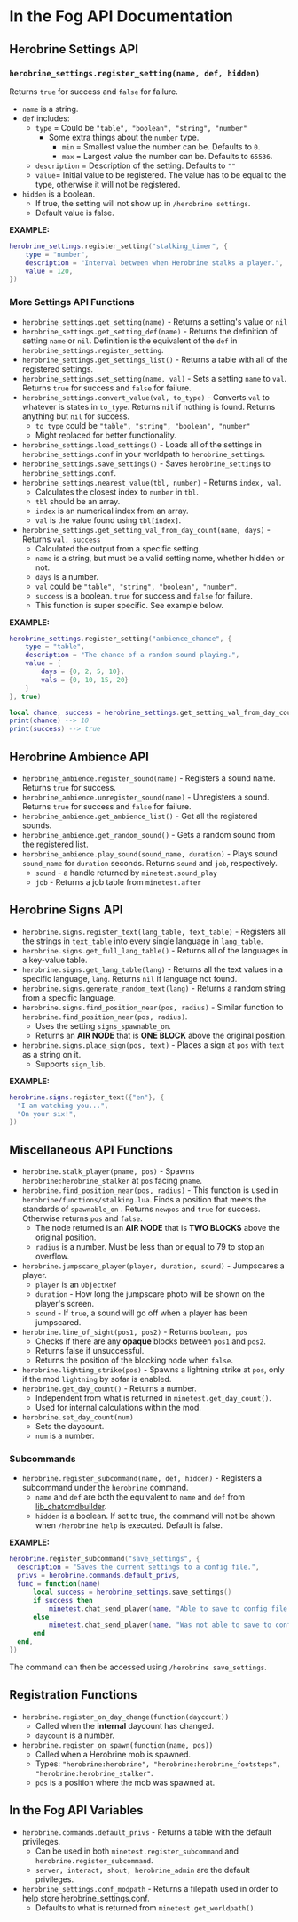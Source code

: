 # In the Fog API Documentation

## Herobrine Settings API

### `herobrine_settings.register_setting(name, def, hidden)`

Returns `true` for success and `false` for failure.

- `name` is a string.
- `def` includes:
  - `type` = Could be `"table", "boolean", "string", "number"`
    - Some extra things about the `number` type.
      - `min` = Smallest value the number can be. Defaults to `0`.
      - `max` = Largest value the number can be. Defaults to `65536`.
  - `description` = Description of the setting. Defaults to `""`
  - `value`= Initial value to be registered. The value has to be equal to the type, otherwise it will not be registered.
- `hidden` is a boolean.
  - If true, the setting will not show up in `/herobrine settings`.
  - Default value is false.

**EXAMPLE:**

``` lua
herobrine_settings.register_setting("stalking_timer", {
    type = "number",
    description = "Interval between when Herobrine stalks a player.",
    value = 120,
})
```

### More Settings API Functions

- `herobrine_settings.get_setting(name)` - Returns a setting's value or `nil`
- `herobrine_settings.get_setting_def(name)` - Returns the definition of setting `name` or `nil`. Definition is the equivalent of the `def` in `herobrine_settings.register_setting`.
- `herobrine_settings.get_settings_list()` - Returns a table with all of the registered settings.
- `herobrine_settings.set_setting(name, val)` - Sets a setting `name` to `val`. Returns `true` for success and `false` for failure.
- `herobrine_settings.convert_value(val, to_type)` - Converts `val` to whatever is states in `to_type`. Returns `nil` if nothing is found. Returns anything but `nil` for success.
  - `to_type` could be `"table", "string", "boolean", "number"`
  - Might replaced for better functionality.
- `herobrine_settings.load_settings()` - Loads all of the settings in `herobrine_settings.conf` in your worldpath to `herobrine_settings`.
- `herobrine_settings.save_settings()` - Saves `herobrine_settings` to `herobrine_settings.conf`.
- `herobrine_settings.nearest_value(tbl, number)`  - Returns `index, val`.
  - Calculates the closest index to `number` in `tbl`.
  - `tbl` should be an array.
  - `index` is an numerical index from an array.
  - `val` is the value found using `tbl[index]`.
- `herobrine_settings.get_setting_val_from_day_count(name, days)` - Returns `val, success`
  - Calculated the output from a specific setting.
  - `name` is a string, but must be a valid setting name, whether hidden or not.
  - `days` is a number.
  - `val` could be `"table", "string", "boolean", "number"`.
  - `success` is a boolean. `true` for success and `false` for failure.
  - This function is super specific. See example below.

**EXAMPLE:**

``` lua
herobrine_settings.register_setting("ambience_chance", {
    type = "table",
    description = "The chance of a random sound playing.",
    value = {
        days = {0, 2, 5, 10},
        vals = {0, 10, 15, 20}
    }
}, true)

local chance, success = herobrine_settings.get_setting_val_from_day_count("ambience_chance", 3) --> 3 is closest to 2, so it will return whatever the second index is in the vals table.
print(chance) --> 10
print(success) --> true
```

## Herobrine Ambience API

- `herobrine_ambience.register_sound(name)` - Registers a sound name. Returns `true` for success.
- `herobrine_ambience.unregister_sound(name)` - Unregisters a sound. Returns `true` for success and `false` for failure.
- `herobrine_ambience.get_ambience_list()` - Get all the registered sounds.
- `herobrine_ambience.get_random_sound()` - Gets a random sound from the registered list.
- `herobrine_ambience.play_sound(sound_name, duration)` - Plays sound `sound_name` for `duration` seconds. Returns `sound` and `job`, respectively.
  - `sound` - a handle returned by `minetest.sound_play`
  - `job` - Returns a job table from `minetest.after`

## Herobrine Signs API

- `herobrine.signs.register_text(lang_table, text_table)` - Registers all the strings in `text_table` into every single language in `lang_table`.
- `herobrine.signs.get_full_lang_table()` - Returns all of the languages in a key-value table.
- `herobrine.signs.get_lang_table(lang)` - Returns all the text values in a specific language, `lang`. Returns `nil` if language not found.
- `herobrine.signs.generate_random_text(lang)` - Returns a random string from a specific language.
- `herobrine.signs.find_position_near(pos, radius)` - Similar function to `herobrine.find_position_near(pos, radius)`.
  - Uses the setting `signs_spawnable_on`.
  - Returns an **AIR NODE** that is **ONE BLOCK** above the original position.
- `herobrine.signs.place_sign(pos, text)` - Places a sign at `pos` with `text` as a string on it.
  - Supports `sign_lib`.

**EXAMPLE:**

``` lua
herobrine.signs.register_text({"en"}, {
  "I am watching you...",
  "On your six!",
})
```

## Miscellaneous API Functions

- `herobrine.stalk_player(pname, pos)` - Spawns `herobrine:herobrine_stalker` at `pos` facing `pname`.
- `herobrine.find_position_near(pos, radius)` - This function is used in `herobrine/functions/stalking.lua`. Finds a position that meets the standards of `spawnable_on` . Returns `newpos` and `true` for success. Otherwise returns `pos` and `false`.
  - The node returned is an **AIR NODE** that is **TWO BLOCKS** above the original position.
  - `radius` is a number. Must be less than or equal to 79 to stop an overflow.
- `herobrine.jumpscare_player(player, duration, sound)` - Jumpscares a player.
  - `player` is an `ObjectRef`
  - `duration` - How long the jumpscare photo will be shown on the player's screen.
  - `sound` - If `true`, a sound will go off when a player has been jumpscared.
- `herobrine.line_of_sight(pos1, pos2)` - Returns `boolean, pos`
  - Checks if there are any **opaque** blocks between `pos1` and `pos2`.
  - Returns false if unsuccessful.
  - Returns the position of the blocking node when `false`.
- `herobrine.lighting_strike(pos)` - Spawns a lightning strike at `pos`, only if the mod `lightning` by sofar is enabled.
- `herobrine.get_day_count()` - Returns a number.
  - Independent from what is returned in `minetest.get_day_count()`.
  - Used for internal calculations within the mod.
- `herobrine.set_day_count(num)`
  - Sets the daycount.
  - `num` is a number.

### Subcommands

- `herobrine.register_subcommand(name, def, hidden)` - Registers a subcommand under the `herobrine` command.
  - `name` and `def` are both the equivalent to `name` and `def` from [lib_chatcmdbuilder](https://content.minetest.net/packages/rubenwardy/lib_chatcmdbuilder/).
  - `hidden` is a boolean. If set to true, the command will not be shown when `/herobrine help` is executed. Default is false.

**EXAMPLE:**

``` lua
herobrine.register_subcommand("save_settings", {
  description = "Saves the current settings to a config file.",
  privs = herobrine.commands.default_privs,
  func = function(name)
      local success = herobrine_settings.save_settings()
      if success then
          minetest.chat_send_player(name, "Able to save to config file.")
      else
          minetest.chat_send_player(name, "Was not able to save to config file,")
      end
  end,
})
```

The command can then be accessed using `/herobrine save_settings`.

## Registration Functions

- `herobrine.register_on_day_change(function(daycount))`
  - Called when the **internal** daycount has changed.
  - `daycount` is a number.
- `herobrine.register_on_spawn(function(name, pos))`
  - Called when a Herobrine mob is spawned.
  - Types: `"herobrine:herobrine", "herobrine:herobrine_footsteps", "herobrine:herobrine_stalker"`.
  - `pos` is a position where the mob was spawned at.

## In the Fog API Variables

- `herobrine.commands.default_privs` - Returns a table with the default privileges.
  - Can be used in both `minetest.register_subcommand` and `herobrine.register_subcommand`.
  - `server, interact, shout, herobrine_admin` are the default privileges.
- `herobrine_settings.conf_modpath` - Returns a filepath used in order to help store herobrine_settings.conf.
  - Defaults to what is returned from `minetest.get_worldpath()`.
